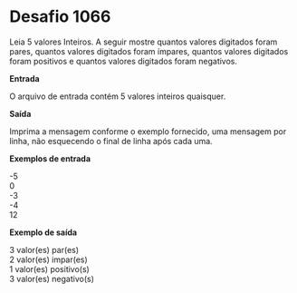 # Desafio 1066

Leia 5 valores Inteiros. A seguir mostre quantos valores digitados foram pares, quantos valores digitados foram ímpares, quantos valores digitados foram positivos e quantos valores digitados foram negativos.

**Entrada**

O arquivo de entrada contém 5 valores inteiros quaisquer.

**Saída**

Imprima a mensagem conforme o exemplo fornecido, uma mensagem por linha, não esquecendo o final de linha após cada uma.

**Exemplos de entrada**

-5  
0  
-3  
-4  
12

**Exemplo de saída**

3 valor(es) par(es)  
2 valor(es) impar(es)  
1 valor(es) positivo(s)  
3 valor(es) negativo(s)